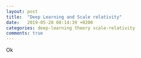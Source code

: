 ```yaml
---
layout: post
title:  "Deep Learning and Scale relativity"
date:   2019-05-28 08:14:39 +0200
categories: deep-learning theory scale-relativity
comments: true
---
```

Ok